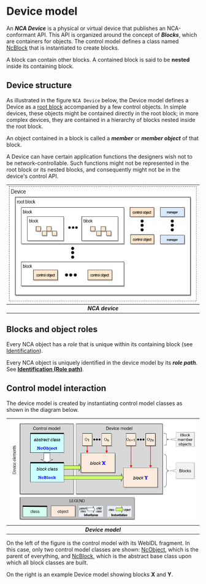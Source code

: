 # Device model

An _**NCA Device**_ is a physical or virtual device that publishes an NCA-conformant API. This API is organized around the concept of _**Blocks**_, which are containers for objects. The control model defines a class named [NcBlock](https://specs.amwa.tv/ms-05-02/branches/v1.0-dev/docs/Framework.html#ncblock) that is instantiated to create blocks.

A block can contain other blocks. A contained block is said to be **nested** inside its containing block.

## Device structure

As illustrated in the figure `NCA Device` below, the Device model defines a Device as a [root block](https://specs.amwa.tv/ms-05-02/branches/v1.0-dev/docs/Blocks.html) accompanied by a few control objects. In simple devices, these objects might be contained directly in the root block; in more complex devices, they are contained in a hierarchy of blocks nested inside the root block.

An object contained in a block is called a _**member**_ or _**member object**_ of that block.

A Device can have certain application functions the designers wish not to be network-controllable. Such functions might not be represented in the root block or its nested blocks, and consequently might not be in the device's control API.

| ![NCA device](images/Device.png) |
|:--:|
| _**NCA device**_ |

## Blocks and object roles

Every NCA object has a _role_ that is unique within its containing block (see [Identification](Identification.md)).

Every NCA object is uniquely identified in the device model by its _**role path**_. See [**Identification (Role path)**](Identification.md).

## Control model interaction

The device model is created by instantiating control model classes as shown in the diagram below.

| ![Device model](images/DeviceModel.png) |
|:--:|
| _**Device model**_ |

On the left of the figure is the control model with its WebIDL fragment. In this case, only two control model classes are shown: [NcObject](https://specs.amwa.tv/ms-05-02/branches/v1.0-dev/docs/Framework.html#ncobject), which is the parent of everything, and [NcBlock](https://specs.amwa.tv/ms-05-02/branches/v1.0-dev/docs/Framework.html#ncblock), which is the abstract base class upon which all block classes are built.

On the right is an example Device model showing blocks **X** and **Y**.
